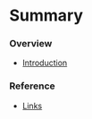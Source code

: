 # Summary

### Overview

* [Introduction](README.md)


### Reference

* [Links](docs/reference/links.md)